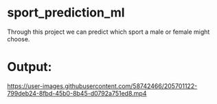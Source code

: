 # sport_prediction_ml
Through this project we can predict which sport a male or female might choose.
# Output:



https://user-images.githubusercontent.com/58742466/205701122-799deb24-8fbd-45b0-8b45-d0792a751ed8.mp4

